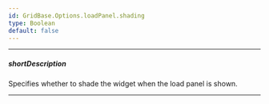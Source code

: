 ```yaml
---
id: GridBase.Options.loadPanel.shading
type: Boolean
default: false
---
```

---
##### shortDescription
Specifies whether to shade the widget when the load panel is shown.

---
